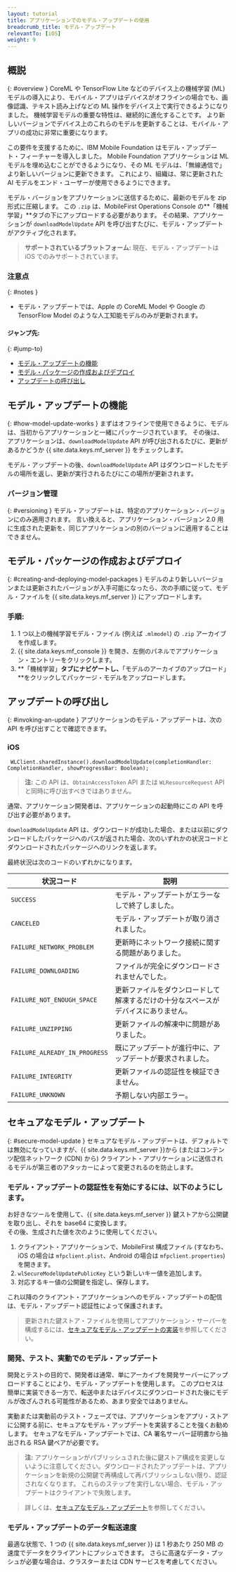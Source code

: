 ```yaml
---
layout: tutorial
title: アプリケーションでのモデル・アップデートの使用
breadcrumb_title: モデル・アップデート
relevantTo: [iOS]
weight: 9
---
```

<!-- NLS_CHARSET=UTF-8 -->
## 概説
{: #overview }
CoreML や TensorFlow Lite などのデバイス上の機械学習 (ML) モデルの導入により、モバイル・アプリはデバイスがオフラインの場合でも、画像認識、テキスト読み上げなどの ML 操作をデバイス上で実行できるようになりました。 機械学習モデルの重要な特性は、継続的に進化することです。 より新しいバージョンでデバイス上のこれらのモデルを更新することは、モバイル・アプリの成功に非常に重要になります。

この要件を支援するために、IBM Mobile Foundation はモデル・アップデート・フィーチャーを導入しました。 Mobile Foundation アプリケーションは ML モデルを埋め込むことができるようになり、その ML モデルは、「無線通信で」より新しいバージョンに更新できます。 これにより、組織は、常に更新された AI モデルをエンド・ユーザーが使用できるようにできます。

モデル・バージョンをアプリケーションに送信するために、最新のモデルを zip 形式に圧縮します。 この `.zip` は、MobileFirst Operations Console の**「機械学習」**タブの下にアップロードする必要があります。 その結果、アプリケーションが `downloadModelUpdate` API を呼び出すたびに、モデル・アップデートがアクティブ化されます。

>**サポートされているプラットフォーム:**  現在、モデル・アップデートは iOS でのみサポートされています。  

### 注意点
{: #notes }
* モデル・アップデートでは、Apple の CoreML Model や Google の TensorFlow Model のような人工知能モデルのみが更新されます。

#### ジャンプ先:
{: #jump-to}

- [モデル・アップデートの機能](#how-model-update-works)
- [モデル・パッケージの作成およびデプロイ](#creating-and-deploying-model-packages)
- [アップデートの呼び出し](#invoking-an-update)

## モデル・アップデートの機能
{: #how-model-update-works }
まずはオフラインで使用できるように、モデルは、当初からアプリケーションと一緒にパッケージされています。 その後は、アプリケーションは、`downloadModelUpdate` API が呼び出されるたびに、更新があるかどうか {{ site.data.keys.mf_server }} をチェックします。

モデル・アップデートの後、`downloadModelUpdate` API はダウンロードしたモデルの場所を返し、更新が実行されるたびにこの場所が更新されます。

### バージョン管理
{: #versioning }
モデル・アップデートは、特定のアプリケーション・バージョンにのみ適用されます。 言い換えると、アプリケーション・バージョン 2.0 用に生成された更新を、同じアプリケーションの別のバージョンに適用することはできません。

## モデル・パッケージの作成およびデプロイ
{: #creating-and-deploying-model-packages }
モデルのより新しいバージョンまたは更新されたバージョンが入手可能になったら、次の手順に従って、モデル・ファイルを {{ site.data.keys.mf_server }} にアップロードします。

### 手順:

 1. 1 つ以上の機械学習モデル・ファイル (例えば `.mlmodel`) の `.zip` アーカイブを作成します。
 2. {{ site.data.keys.mf_console }} を開き、左側のパネルでアプリケーション・エントリーをクリックします。
 3. **「機械学習」**タブにナビゲートし、**「モデルのアーカイブのアップロード」**をクリックしてパッケージ・モデルをアップロードします。

## アップデートの呼び出し
{: #invoking-an-update }
アプリケーションのモデル・アップデートは、次の API を呼び出すことで確認できます。

### iOS

```
 WLClient.sharedInstance().downloadModelUpdate(completionHandler: CompletionHandler, showProgressBar: Boolean);
```

>**注:** この API は、`ObtainAccessToken` API または `WLResourceRequest` API と同時に呼び出すべきではありません。

通常、アプリケーション開発者は、アプリケーションの起動時にこの API を呼び出す必要があります。

`downloadModelUpdate` API は、ダウンロードが成功した場合、または以前にダウンロードしたパッケージへのパスが返された場合、次のいずれかの状況コードとダウンロードされたパッケージへのリンクを返します。

最終状況は次のコードのいずれかになります。

| 状況コード | 説明 |
|-------------|-------------|
| `SUCCESS` | モデル・アップデートがエラーなしで終了しました。 |
| `CANCELED` | モデル・アップデートが取り消されました。 |
| `FAILURE_NETWORK_PROBLEM` | 更新時にネットワーク接続に関する問題がありました。 |
| `FAILURE_DOWNLOADING` | ファイルが完全にダウンロードされませんでした。 |
| `FAILURE_NOT_ENOUGH_SPACE` | 更新ファイルをダウンロードして解凍するだけの十分なスペースがデバイスにありません。 |
| `FAILURE_UNZIPPING` | 更新ファイルの解凍中に問題がありました。 |
| `FAILURE_ALREADY_IN_PROGRESS` | 既にアップデートが進行中に、アップデートが要求されました。 |
| `FAILURE_INTEGRITY` | 更新ファイルの認証性を検証できません。 |
| `FAILURE_UNKNOWN` | 予期しない内部エラー。 |


## セキュアなモデル・アップデート
{: #secure-model-update }
セキュアなモデル・アップデートは、デフォルトでは無効になっていますが、{{ site.data.keys.mf_server }}から (またはコンテンツ配信ネットワーク (CDN) から) クライアント・アプリケーションに送信されるモデルが第三者のアタッカーによって変更されるのを防止します。

### モデル・アップデートの認証性を有効にするには、以下のようにします。
お好きなツールを使用して、{{ site.data.keys.mf_server }} 鍵ストアから公開鍵を取り出し、それを base64 に変換します。  
その後、生成された値を次のように使用してください。

1. クライアント・アプリケーションで、MobileFirst 構成ファイル (すなわち、iOS の場合は `mfpclient.plist`、Android の場合は `mfpclient.properties`) を開きます。
2. `wlSecureModelUpdatePublicKey` という新しいキー値を追加します。
3. 対応するキー値の公開鍵を指定し、保存します。

これ以降のクライアント・アプリケーションへのモデル・アップデートの配信は、モデル・アップデート認証性によって保護されます。

> 更新された鍵ストア・ファイルを使用してアプリケーション・サーバーを構成するには、[セキュアなモデル・アップデートの実装](secure-model-update/)を参照してください。

### 開発、テスト、実動でのモデル・アップデート
開発とテストの目的で、開発者は通常、単にアーカイブを開発サーバーにアップロードすることにより、モデル・アップデートを使用します。 このプロセスは簡単に実装できる一方で、転送中またはデバイスにダウンロードされた後にモデルが改ざんされる可能性があるため、あまり安全ではありません。

実動または実動前のテスト・フェーズでは、アプリケーションをアプリ・ストアに公開する前に、セキュアなモデル・アップデートを実装することを強くお勧めします。 セキュアなモデル・アップデートでは、CA 署名サーバー証明書から抽出される RSA 鍵ペアが必要です。

>**注:** アプリケーションがパブリッシュされた後に鍵ストア構成を変更しないように注意してください。ダウンロードされたアップデートは、アプリケーションを新規の公開鍵で再構成して再パブリッシュしない限り、認証されなくなります。 これらのステップを実行しない場合、モデル・アップデートはクライアントで失敗します。

> 詳しくは、[セキュアなモデル・アップデート](secure-model-update/)を参照してください。

### モデル・アップデートのデータ転送速度
最適な状態で、1 つの {{ site.data.keys.mf_server }} は 1 秒あたり 250 MB の速度でデータをクライアントにプッシュできます。 さらに高速なデータ・プッシュが必要な場合は、クラスターまたは CDN サービスを考慮してください。
